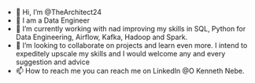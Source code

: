 - 👋 Hi, I’m @TheArchitect24
- 👀 I am a Data Engineer
- 🌱 I’m currently working with nad improving my skills in SQL, Python for Data Engineering, Airflow, Kafka, Hadoop and Spark.
- 💞️ I’m looking to collaborate on projects and learn even more. I intend to expeditely upscale my skills and I would welcome any and every suggestion and advice 
- 📫 How to reach me you can reach me on LinkedIn @O Kenneth Nebe.

<!---
TheArchitect24/TheArchitect24 is a ✨ special ✨ repository because its `README.md` (this file) appears on your GitHub profile.
You can click the Preview link to take a look at your changes.
--->
